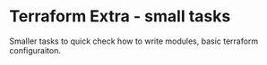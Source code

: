 # Terraform Extra - small tasks

Smaller tasks to quick check how to write modules, basic terraform configuraiton.
